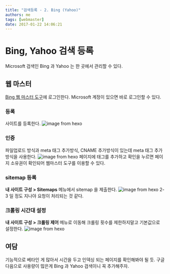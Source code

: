 ```yaml
---
title: "검색등록 - 2. Bing (Yahoo)"
authors: me
tags: [webmaster]
date: 2017-01-22 14:06:21
---
```


# Bing, Yahoo 검색 등록

Microsoft 검색인 Bing 과 Yahoo 는 한 곳에서 관리할 수 있다.

## 웹 마스터

[Bing 웹 마스터 도구](http://www.bing.com/toolbox/webmaster/)에 로그인한다.
Microsoft 계정이 있으면 바로 로그인할 수 있다.

### 등록

사이트를 등록한다.
![image from hexo](https://i.imgur.com/vBjy6rk.png)

### 인증

파일업로드 방식과 meta 태그 추가방식, CNAME 추가방식이 있는데 meta 태그 추가 방식을 사용한다.
![image from hexo](https://i.imgur.com/XZVXY3a.png)
페이지에 태그를 추가하고 확인을 누르면 페이지 소유권이 확인되어 웹마스터 도구를 이용할 수 있다.

### sitemap 등록

**내 사이트 구성 > Sitemaps** 메뉴에서 sitemap 을 제출한다.
![image from hexo](https://i.imgur.com/mI9SKBk.png)
2-3 일 정도 지나야 요청이 처리되는 것 같다.

### 크롤링 시간대 설정

**내 사이트 구성 > 크롤링 제어** 메뉴로 이동해 크롤링 횟수를 제한하지말고 기본값으로 설정한다.
![image from hexo](https://i.imgur.com/dRQ6YAm.png)

## 여담

기능적으로 베타인 게 많아서 시간을 두고 인덱싱 되는 페이지를 확인해봐야 될 듯.
구글 다음으로 사용량이 많은게 Bing 과 Yahoo 검색이니 꼭 추가해주자.
